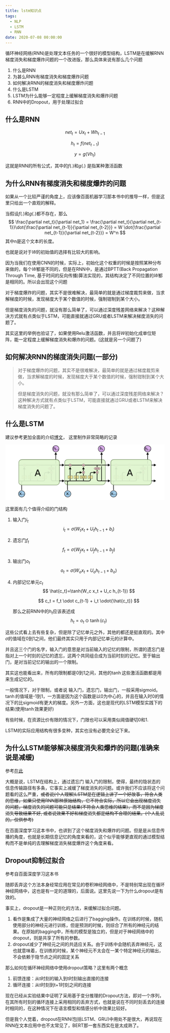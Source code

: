 ```yaml
---
title: lstm知识点
tags:
  - NLP
  - LSTM
  - RNN
date: 2020-07-08 00:00:00
---
```


循环神经网络(RNN)是处理文本任务的一个很好的模型结构，LSTM是在缓解RNN梯度消失和梯度爆炸问题的一个改进版，那么具体来说有那么几个问题

1. 什么是RNN
2. 为甚么RNN有梯度消失和梯度爆炸问题
3. 如何解决RNN的梯度消失和梯度爆炸问题
4. 什么是LSTM
5. LSTM为什么能够一定程度上缓解梯度消失和爆炸问题
6. RNN中的Dropout，用于处理过拟合

<!-- more -->

## 什么是RNN

$$
net_t = Ux_t + Wh_{t-1}
$$

$$
h_t = f(net_{t-1})
$$

$$
y = g(Vh_t)
$$

这就是RNN的所有公式，其中的$f(.)$和$g(.)$ 是指某种激活函数

## 为什么RNN有梯度消失和梯度爆炸的问题

如果从一个比较严谨的角度上，应该像百面机器学习那本书中的推导一样，但是这里只给出一个直观的解释。

当假设$f(.)$和$g(.)$都不存在，那么
$$
\frac{\partial net_t}{\partial net_1} = \frac{\partial net_t}{\partial net_{t-1}}\dot{\frac{\partial net_{t-1}}{\partial net_{t-2}}} = W \dot{\frac{\partial net_{t-1}}{\partial net_{t-2}}} = W^n
$$
其中n是这个文本的长度。

也就是说对于$W$的初始值的选择有比较大的影响。

因为当我们在使用CNN的时候，实际上，初始化这个权重的时候是按照某种分布来做的，每个$W$都是不同的，但是在RNN中，是通过BPTT(Back Propagation Through Time, 基于时间的反向传播)算法实现的，其结构决定了不同位置的$W$都是相同的。所以会出现这个问题

对于梯度爆炸的问题，其实不是很难解决，最简单的就是通过梯度裁剪来做，当求解梯度的时候，发现梯度大于某个数值的时候，强制钳制到某个大小。

但是梯度消失的问题，就没有那么简单了，可以通过深度残差网络来解决？这种解决方式就有点类似于LSTM，可能直接就通过GRU或者LSTM来解决梯度消失的问题了。

其实这里的举例也验证了，如果使用Relu激活函数，并且将$W$初始化成单位矩阵，能一定程度上缓解梯度消失和爆炸的问题。(这就是另一个问题了)

## 如何解决RNN的梯度消失问题(一部分)

> 对于梯度爆炸的问题，其实不是很难解决，最简单的就是通过梯度裁剪来做，当求解梯度的时候，发现梯度大于某个数值的时候，强制钳制到某个大小。
>
> 但是梯度消失的问题，就没有那么简单了，可以通过深度残差网络来解决？这种解决方式就有点类似于LSTM，可能直接就通过GRU或者LSTM来解决梯度消失的问题了。

## 什么是LSTM

建议参考更加全面的介绍[博文](https://www.jianshu.com/p/95d5c461924c)， 这里制作非常简略的记录

![lstm结构](lstm/lstm-结构.png)

这里面有几个值得介绍的门结构

1. 输入门$i_t$
   $$
   i_t = \sigma(W_t x_t + U_t h_{t-1} + b_i)
   $$
   
2. 遗忘门$f_t$
   $$
   f_t = \sigma(W_fx_t + U_f h_{t-1} + b_f)
   $$

3. 输出门$o_t$
   $$
   o_t = \sigma(W_o x_t +U_o h_{t-1} + b_o)
   $$
   
4. 内部记忆单元$c_t$ 
   $$
   \hat{c_t}=\tanh(W_c x_t + U_c h_{t-1})
   $$

   $$
   c_t = f_t \odot c_{t-1} + i_t \odot{\hat{c_t}}
   $$

   那么之前RNN中的$h_t$应该表述成
   $$
   h_t = o_t \odot {\tanh(c_t)}
   $$

这些公式看上去有些复杂，但是除了记忆单元之外，其他的都还是挺直观的。其中$\sigma$的值域在0到1之间，他们最终其实只用于内部记忆单元的计算中。

并且这三个门的名字，输入门的意思是对当前输入的记忆的限制，所谓的遗忘门是指对上一个时刻的记忆的遗忘，这两个共同组合成为当前时刻的记忆。至于输出门，是对当前记忆的输出的一个限制。

其实这也能看出来，所有的限制都是0到1之间，其他的$\tanh$这些激活函数都是用来生成记忆的。

一般情况下，对于限制，或者说 输入门，遗忘门，输出门，一般采用sigmoid。$\tanh$的值域是-1到1，一方面是因为这个函数是以0为中心的，并且在输入时0的情况下的比sigmoid有更大的梯度。另外一方面，这也是现代的LSTM模型实践下的结果(使用$\tanh$效果更好)

有些时候，在资源比价有限的情况下，门限也可以采用类似阈值硬切0和1.

LSTM的实际应用结构有很多变种，其实也没有必要完全记下来。

## 为什么LSTM能够解决梯度消失和爆炸的问题(准确来说是减缓)

参考[在此](https://www.zhihu.com/question/34878706)

大概是说，LSTM在结构上，通过遗忘门 输入门的限制，使得，最终的隐状态的信息传输路径有多条，它事实上减缓了梯度消失的问题。或许我们不应该将这个问题看的这么严重，~~或者说(个人理解)LSTM是在逻辑上讲了一个好故事，符合人类的思维，如果只使用RNN那种原始结构，它不符合实际，所以它会出现梯度消失的问题，梯度消失的问题可能只是结果(不符合人类思维的结果)，而不是因为梯度消失导致结果不好, 或者说效果不好和梯度消失都是结构不合理的结果。(个人乱说的，仅供参考)~~

在百面深度学习这本书中，也讲到了这个梯度消失和爆炸的问题。但是是从信息传播的角度，也就是长期信息记忆的角度来看的，这个似乎能够更直观的通过模型结构而不是单纯的去理解梯度消失梯度爆炸这个角度来看。

## Dropout抑制过拟合

参考自百面深度学习这本书

随即丢弃这个方法本身经常应用在常见的卷积神经网络中，不是特别常出现在循环神经网络中，这也是有一定的道理的，后面说。这里先说一下为什么dropout是有效的。

事实上，dropout是一种正则化的方法，来缓解过拟合问题。

1. 看作是集成了大量的神经网络之后进行了bagging操作。在训练的时候，随机使用部分的神经元进行训练，但是预测的时候，则综合了所有的神经元的结果。在原始的bagging中，所有的模型是独立的，但是对于神经网络中的dropout，则是共享了所有的参数。
2. dropout减少了神经元之间的共适应关系。由于训练中会随机丢弃神经元，这也就意味着，在训练的时候，某个神经元不太会在一某个特定神经元的输出，不会依赖于隐节点之间的固定关系

那么如何在循环神经网络中使用dropout策略？这里有两个概念

1. 前馈连接：从t时刻的输入到t时刻输出直接的连接
2. 循环连接：从t时刻到t+1时刻之间的连接

现在已经从实验结果中证明了采用基于变分推理的Dropout方法，即对一个序列，在其所有时刻的循环连接上采用相同的丢弃方式，也就是说在不同时刻丢去的连接时相同的，在这种情况下在语言模型和情感分析中效果比较好。

但是我个人觉着，dropout在RNN(包括LSTM、GRU)中用处不是很大，再说现在RNN在文本应用中也不太常见了，BERT那一套东西实在是太成熟了。








